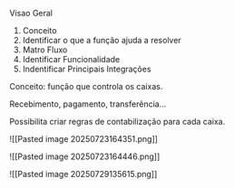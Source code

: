  
Visao Geral 
1. Conceito
2. Identificar o que a função ajuda a resolver
3. Matro Fluxo 
4. Identificar Funcionalidade
5. Indentificar Principais Integrações





Conceito: função que controla os caixas. 

Recebimento, pagamento, transferência...

Possibilita criar regras de contabilização para cada caixa.  

![[Pasted image 20250723164351.png]]

![[Pasted image 20250723164446.png]]

![[Pasted image 20250729135615.png]]